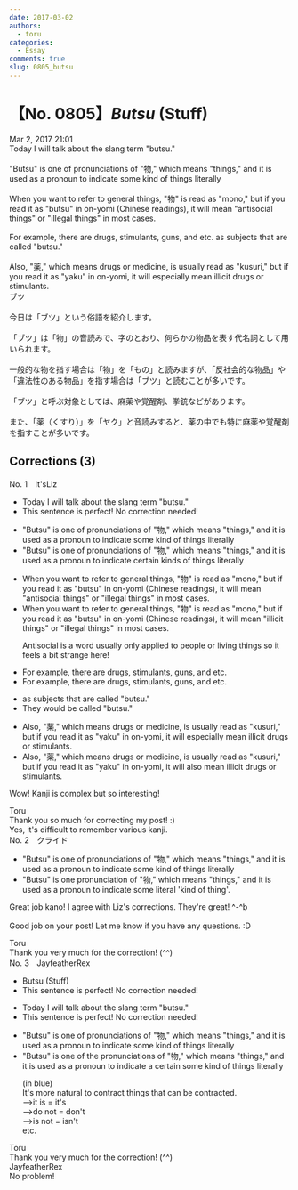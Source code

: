 ```yaml
---
date: 2017-03-02
authors:
  - toru
categories:
  - Essay
comments: true
slug: 0805_butsu
---
```


# 【No. 0805】<strong><em>Butsu</strong></em> (Stuff)
<div class="date">Mar 2, 2017 21:01</div>
<div id="post"><div id="body_show_ori">
Today I will talk about the slang term "butsu."<br/><br/>"Butsu" is one of pronunciations of "物," which means "things," and it is used as a pronoun to indicate some kind of things literally<br/><br/>When you want to refer to general things, "物" is read as "mono," but if you read it as "butsu" in on-yomi (Chinese readings), it will mean "antisocial things" or "illegal things" in most cases.<br/><br/>For example, there are drugs, stimulants, guns, and etc. as subjects that are called "butsu."<br/><br/>Also, "薬," which means drugs or medicine, is usually read as "kusuri," but if you read it as "yaku" in on-yomi, it will especially mean illicit drugs or stimulants.
</div></div>

<!-- more -->

<div id="post_ja"><div id="body_show_mo">
ブツ<br/><br/>今日は「ブツ」という俗語を紹介します。<br/><br/>「ブツ」は「物」の音読みで、字のとおり、何らかの物品を表す代名詞として用いられます。<br/><br/>一般的な物を指す場合は「物」を「もの」と読みますが、「反社会的な物品」や「違法性のある物品」を指す場合は「ブツ」と読むことが多いです。<br/><br/>「ブツ」と呼ぶ対象としては、麻薬や覚醒剤、拳銃などがあります。<br/><br/>また、「薬（くすり）」を「ヤク」と音読みすると、薬の中でも特に麻薬や覚醒剤を指すことが多いです。
</div></div>

## Corrections (3)
<div id="block"><div class="first_name"> No. 1　<span class="just_name">It'sLiz</span></div><div id="block2">
<ul class="correction_field">
<li class="incorrect">Today I will talk about the slang term "butsu."</li>
<li class="corrected perfect">This sentence is perfect! No correction needed!</li>
</ul>
<ul class="correction_field">
<li class="incorrect">"Butsu" is one of pronunciations of "物," which means "things," and it is used as a pronoun to indicate some kind of things literally</li>
<li class="corrected correct">
"Butsu" is one of pronunciations of "物," which means "things," and it is used as a pronoun to indicate <span class="f_blue">certain</span> kind<span class="f_blue">s</span> of things literally
</li>
</ul>
<ul class="correction_field">
<li class="incorrect">When you want to refer to general things, "物" is read as "mono," but if you read it as "butsu" in on-yomi (Chinese readings), it will mean "antisocial things" or "illegal things" in most cases.</li>
<li class="corrected correct">
When you want to refer to general things, "物" is read as "mono," but if you read it as "butsu" in on-yomi (Chinese readings), it will mean "<span class="f_red">illicit </span>things" or "illegal things" in most cases.
<p class="correction_comment">Antisocial is a word usually only applied to people or living things so it feels a bit strange here!</p>
</li>
</ul>
<ul class="correction_field">
<li class="incorrect">For example, there are drugs, stimulants, guns, and etc.</li>
<li class="corrected correct">
For example<span class="sline">, there are </span>drugs, stimulants, guns, and etc.
</li>
</ul>
<ul class="correction_field">
<li class="incorrect">as subjects that are called "butsu."</li>
<li class="corrected correct">
<span class="f_blue">They would be</span> called "butsu."
</li>
</ul>
<ul class="correction_field">
<li class="incorrect">Also, "薬," which means drugs or medicine, is usually read as "kusuri," but if you read it as "yaku" in on-yomi, it will especially mean illicit drugs or stimulants.</li>
<li class="corrected correct">
Also, "薬," which means drugs or medicine, is usually read as "kusuri," but if you read it as "yaku" in on-yomi, it will <span class="f_blue">also </span>mean illicit drugs or stimulants.
</li>
</ul>
<p class="comment_small">
 Wow! Kanji is complex but so interesting!
</p>

</div><div class="name"><span class="just_name">Toru</span><br>
Thank you so much for correcting my post! :)<br/>Yes, it's difficult to remember various kanji.
</div>
</div>
<div id="block"><div class="first_name"> No. 2　<span class="just_name">クライド</span></div><div id="block2">
<ul class="correction_field">
<li class="incorrect">"Butsu" is one of pronunciations of "物," which means "things," and it is used as a pronoun to indicate some kind of things literally</li>
<li class="corrected correct">
"Butsu" <span class="f_bold">is one pronunciation of</span> "物," which means "things," and it is used as a pronoun to indicate some literal 'kind of thing'.
</li>
</ul>
<p class="comment_small">
 Great job kano! I agree with Liz's corrections. They're great! ^-^b
 <br/>
 <br/>
 Good job on your post! Let me know if you have any questions. :D
</p>

</div><div class="name"><span class="just_name">Toru</span><br>
Thank you very much for the correction! (^^)
</div>
</div>
<div id="block"><div class="first_name"> No. 3　<span class="just_name">JayfeatherRex</span></div><div id="block2">
<ul class="correction_field">
<li class="incorrect">Butsu (Stuff)</li>
<li class="corrected perfect">This sentence is perfect! No correction needed!</li>
</ul>
<ul class="correction_field">
<li class="incorrect">Today I will talk about the slang term "butsu."</li>
<li class="corrected perfect">This sentence is perfect! No correction needed!</li>
</ul>
<ul class="correction_field">
<li class="incorrect">"Butsu" is one of pronunciations of "物," which means "things," and it is used as a pronoun to indicate some kind of things literally</li>
<li class="corrected correct">
"Butsu" is one of <span class="f_red">the </span>pronunciations of "物," which means "things," and <span class="f_blue">it is</span> used as a pronoun to indicate <span class="f_red">a certain </span><span class="sline">some</span> kind of things literally
<p class="correction_comment">(in blue)<br/>It's more natural to contract things that can be contracted.<br/>--&gt;it is = it's<br/>--&gt;do not = don't<br/>--&gt;is not = isn't<br/>etc.</p>
</li>
</ul>
</div><div class="name"><span class="just_name">Toru</span><br>
Thank you very much for the correction! (^^)
</div>
<div class="name"><span class="just_name">JayfeatherRex</span><br>
No problem!
</div>
</div>
